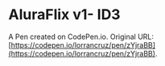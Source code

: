 # AluraFlix v1- ID3

A Pen created on CodePen.io. Original URL: [https://codepen.io/lorrancruz/pen/zYjraBB](https://codepen.io/lorrancruz/pen/zYjraBB).

